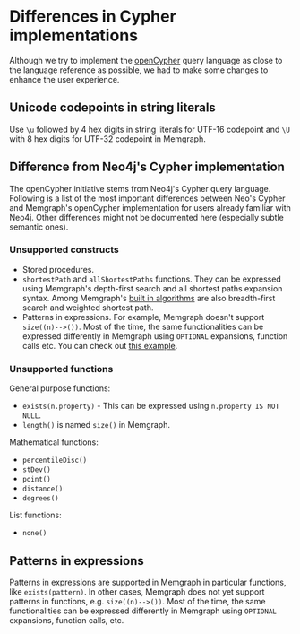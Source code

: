 # Differences in Cypher implementations

Although we try to implement the [openCypher](https://www.opencypher.org/) query
language as close to the language reference as possible, we had to make some
changes to enhance the user experience.

## Unicode codepoints in string literals

Use `\u` followed by 4 hex digits in string literals for UTF-16 codepoint and
`\U` with 8 hex digits for UTF-32 codepoint in Memgraph.

## Difference from Neo4j's Cypher implementation

The openCypher initiative stems from Neo4j's Cypher query language. Following is
a list of the most important differences between Neo's Cypher and Memgraph's
openCypher implementation for users already familiar with Neo4j. Other
differences might not be documented here (especially subtle semantic ones).

### Unsupported constructs

- Stored procedures.
- `shortestPath` and `allShortestPaths` functions. They can be expressed using
  Memgraph's depth-first search and all shortest paths expansion syntax. Among
  Memgraph's [built in
  algorithms](/advanced-algorithms/built-in-graph-algorithms) are also
  breadth-first search and weighted shortest path.  
- Patterns in expressions. For example, Memgraph doesn't support
  `size((n)-->())`. Most of the time, the same functionalities can be expressed
  differently in Memgraph using `OPTIONAL` expansions, function calls etc. You
  can check out [this example](#patterns-in-expressions).

### Unsupported functions

General purpose functions:

- `exists(n.property)` - This can be expressed using `n.property IS NOT NULL`.
- `length()` is named `size()` in Memgraph.

Mathematical functions:

- `percentileDisc()`
- `stDev()`
- `point()`
- `distance()`
- `degrees()`

List functions:

- `none()`

## Patterns in expressions

Patterns in expressions are supported in Memgraph in particular functions, like `exists(pattern)`.
In other cases, Memgraph does not yet support patterns in functions, e.g. `size((n)-->())`.
Most of the time, the same functionalities can be expressed differently in Memgraph
using `OPTIONAL` expansions, function calls, etc.
